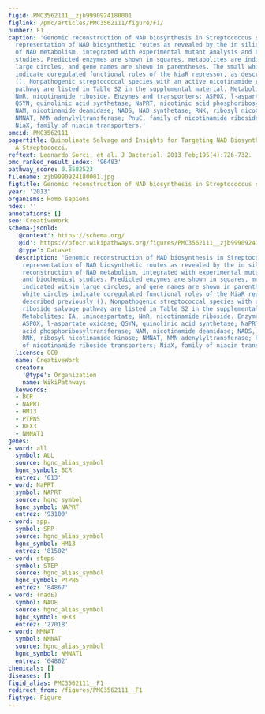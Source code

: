 ```yaml
---
figid: PMC3562111__zjb9990924180001
figlink: /pmc/articles/PMC3562111/figure/F1/
number: F1
caption: 'Genomic reconstruction of NAD biosynthesis in Streptococcus spp. Schematic
  representation of NAD biosynthetic routes as revealed by the in silico genomic reconstruction
  of NAD metabolism, integrated with experimental mutant analysis and biochemical
  studies. Predicted enzymes are shown in squares, metabolites are indicated within
  large circles, and gene names are shown in parentheses. The small white circles
  indicate coregulated functional roles of the NiaR repressor, as described previously
  (). Nonpathogenic streptococcal species with an active nicotinamide riboside salvage
  pathway are listed in Table S2 in the supplemental material. Metabolites: IA, iminoaspartate;
  NmR, nicotinamide riboside. Enzymes and transporters: ASPOX, l-aspartate oxidase;
  QSYN, quinolinic acid synthetase; NaPRT, nicotinic acid phosphoribosyltransferase;
  NAM, nicotinamide deamidase; NADS, NAD synthetase; RNK, ribosyl nicotinamide kinase;
  NMNAT, NMN adenylyltransferase; PnuC, family of nicotinamide riboside transporters;
  NiaX, family of niacin transporters.'
pmcid: PMC3562111
papertitle: Quinolinate Salvage and Insights for Targeting NAD Biosynthesis in Group
  A Streptococci.
reftext: Leonardo Sorci, et al. J Bacteriol. 2013 Feb;195(4):726-732.
pmc_ranked_result_index: '96483'
pathway_score: 0.8582523
filename: zjb9990924180001.jpg
figtitle: Genomic reconstruction of NAD biosynthesis in Streptococcus spp
year: '2013'
organisms: Homo sapiens
ndex: ''
annotations: []
seo: CreativeWork
schema-jsonld:
  '@context': https://schema.org/
  '@id': https://pfocr.wikipathways.org/figures/PMC3562111__zjb9990924180001.html
  '@type': Dataset
  description: 'Genomic reconstruction of NAD biosynthesis in Streptococcus spp. Schematic
    representation of NAD biosynthetic routes as revealed by the in silico genomic
    reconstruction of NAD metabolism, integrated with experimental mutant analysis
    and biochemical studies. Predicted enzymes are shown in squares, metabolites are
    indicated within large circles, and gene names are shown in parentheses. The small
    white circles indicate coregulated functional roles of the NiaR repressor, as
    described previously (). Nonpathogenic streptococcal species with an active nicotinamide
    riboside salvage pathway are listed in Table S2 in the supplemental material.
    Metabolites: IA, iminoaspartate; NmR, nicotinamide riboside. Enzymes and transporters:
    ASPOX, l-aspartate oxidase; QSYN, quinolinic acid synthetase; NaPRT, nicotinic
    acid phosphoribosyltransferase; NAM, nicotinamide deamidase; NADS, NAD synthetase;
    RNK, ribosyl nicotinamide kinase; NMNAT, NMN adenylyltransferase; PnuC, family
    of nicotinamide riboside transporters; NiaX, family of niacin transporters.'
  license: CC0
  name: CreativeWork
  creator:
    '@type': Organization
    name: WikiPathways
  keywords:
  - BCR
  - NAPRT
  - HM13
  - PTPN5
  - BEX3
  - NMNAT1
genes:
- word: all
  symbol: ALL
  source: hgnc_alias_symbol
  hgnc_symbol: BCR
  entrez: '613'
- word: NaPRT
  symbol: NAPRT
  source: hgnc_symbol
  hgnc_symbol: NAPRT
  entrez: '93100'
- word: spp.
  symbol: SPP
  source: hgnc_alias_symbol
  hgnc_symbol: HM13
  entrez: '81502'
- word: steps
  symbol: STEP
  source: hgnc_alias_symbol
  hgnc_symbol: PTPN5
  entrez: '84867'
- word: (nadE)
  symbol: NADE
  source: hgnc_alias_symbol
  hgnc_symbol: BEX3
  entrez: '27018'
- word: NMNAT
  symbol: NMNAT
  source: hgnc_alias_symbol
  hgnc_symbol: NMNAT1
  entrez: '64802'
chemicals: []
diseases: []
figid_alias: PMC3562111__F1
redirect_from: /figures/PMC3562111__F1
figtype: Figure
---
```

